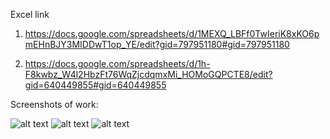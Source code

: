 Excel link

1. https://docs.google.com/spreadsheets/d/1MEXQ_LBFf0TwIeriK8xKO6pmEHnBJY3MIDDwT1op_YE/edit?gid=797951180#gid=797951180

2. https://docs.google.com/spreadsheets/d/1h-F8kwbz_W4l2HbzFt76WqZjcdqmxMi_HOMoGQPCTE8/edit?gid=640449855#gid=640449855

Screenshots of work:

![alt text](image.png)
![alt text](image-1.png)
![alt text](image-2.png)